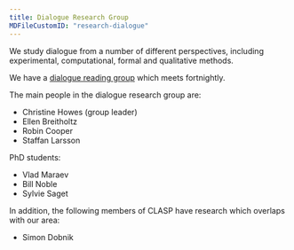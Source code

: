 ```yaml
---
title: Dialogue Research Group
MDFileCustomID: "research-dialogue"
---
```


We study dialogue from a number of different perspectives, including experimental, computational, formal and qualitative methods.

We have a [dialogue reading group](meetings) which meets fortnightly. 

The main people in the dialogue research group are: 
- Christine Howes (group leader) 
- Ellen Breitholtz
- Robin Cooper
- Staffan Larsson
 

PhD students:
- Vlad Maraev
- Bill Noble
- Sylvie Saget
 

In addition, the following members of CLASP have research which overlaps with our area:
- Simon Dobnik

